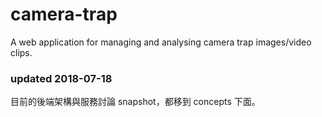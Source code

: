 # camera-trap
A web application for managing and analysing camera trap images/video clips.

### updated 2018-07-18
目前的後端架構與服務討論 snapshot，都移到 concepts 下面。
